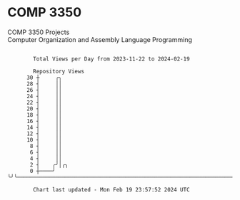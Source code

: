 # COMP 3350
COMP 3350 Projects  
Computer Organization and Assembly Language Programming

```

        Total Views per Day from 2023-11-22 to 2024-02-19

        Repository Views
      30 ┼     ╭╮
      28 ┤     ││
      26 ┤     ││
      24 ┤     ││
      22 ┤     ││
      20 ┤     ││
      18 ┤     ││
      16 ┤     ││
      14 ┤     ││
      12 ┤     ││
      10 ┤     ││
       8 ┤     ││
       6 ┤     ││
       4 ┤     ││
       2 ┤    ╭╯│╭╮
       0 ┼────╯ ╰╯╰────────────────────────────────────────────────────────────────────────────────

        Chart last updated - Mon Feb 19 23:57:52 2024 UTC
        
```
